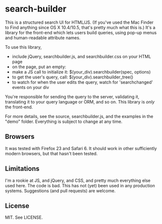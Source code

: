 search-builder
==============

This is a structured search UI for HTML/JS.  (If you've used the Mac
Finder to Find anything since OS X 10.4/10.5, that's pretty much what
this is.)  It's a library for the front-end which lets users build
queries, using pop-up menus and human-readable attribute names.

To use this library,

 - include jQuery, searchbuilder.js, and searchbuilder.css on your HTML page
 - on the page, put an empty:
        <div class="searchbuilder"/>
 - make a JS call to initialize it:
        $(your_div).searchbuilder(spec, options)
 - to get the user's query, call:
        $(your_div).searchbuilder_tree()
 - to watch for when the user edits the query, watch for 'searchchanged' events on your div

You're responsible for sending the query to the server, validating it,
translating it to your query language or ORM, and so on.  This library
is *only* the front-end.

For more details, see the source, searchbuilder.js, and the examples
in the "demo" folder.  Everything is subject to change at any time.


Browsers
----

It was tested with Firefox 23 and Safari 6.  It should work in other
sufficiently modern browsers, but that hasn't been tested.


Limitations
----

I'm a rookie at JS, and jQuery, and CSS, and pretty much everything
else used here.  The code is bad.  This has not (yet) been used in any
production systems.  Suggestions (and pull requests) are welcome.


License
----

MIT.  See LICENSE.
